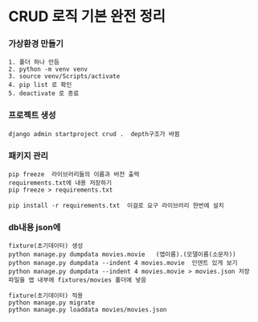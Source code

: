 # CRUD 로직 기본 완전 정리



### 가상환경 만들기

```
1. 폴더 하나 만듬
2. python -m venv venv
3. source venv/Scripts/activate
4. pip list 로 확인
5. deactivate 로 종료
```



### 프로젝트 생성

```
django admin startproject crud .  depth구조가 바뀜
```



### 패키지 관리

```
pip freeze  라이브러리들의 이름과 버전 출력
requirements.txt에 내용 저장하기
pip freeze > requirements.txt

pip install -r requirements.txt  이걸로 요구 라이브러리 한번에 설치
```



### db내용 json에

```
fixture(초기데이터) 생성
python manage.py dumpdata movies.movie   (앱이름).(모델이름(소문자))
python manage.py dumpdata --indent 4 movies.movie  인덴트 있게 보기
python manage.py dumpdata --indent 4 movies.movie > movies.json 저장
파일을 앱 내부에 fixtures/movies 폴더에 넣음

fixture(초기데이터) 적용
python manage.py migrate
python manage.py loaddata movies/movies.json
```



